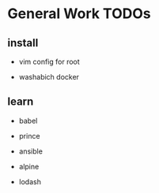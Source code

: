 # General Work TODOs

## install

- vim config for root

- washabich docker

## learn

- babel

- prince

- ansible

- alpine

- lodash